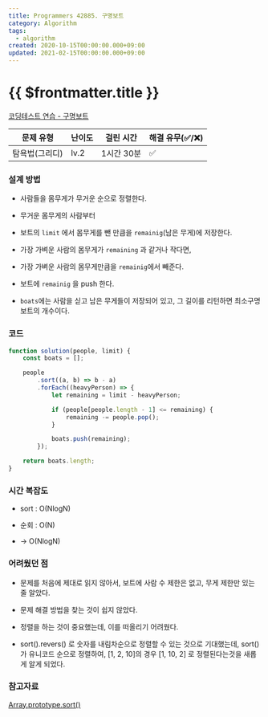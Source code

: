 ```yaml
---
title: Programmers 42885. 구명보트
category: Algorithm
tags:
  - algorithm
created: 2020-10-15T00:00:00.000+09:00
updated: 2021-02-15T00:00:00.000+09:00
---
```


# {{ $frontmatter.title }}

[코딩테스트 연습 - 구명보트](https://programmers.co.kr/learn/courses/30/lessons/42885)

| 문제 유형      | 난이도 | 걸린 시간  | 해결 유무(✅/❌) |
| -------------- | ------ | ---------- | ---------------- |
| 탐욕법(그리디) | lv.2   | 1시간 30분 | ✅               |

### 설계 방법

- 사람들을 몸무게가 무거운 순으로 정렬한다.

- 무거운 몸무게의 사람부터

- 보트의 `limit` 에서 몸무게를 뺀 만큼을 `remainig`(남은 무게)에 저장한다.

- 가장 가벼운 사람의 몸무게가 `remaining` 과 같거나 작다면,

- 가장 가벼운 사람의 몸무게만큼을 `remainig`에서 빼준다.

- 보트에 `remainig` 을 push 한다.

- `boats`에는 사람을 싣고 남은 무게들이 저장되어 있고, 그 길이를 리턴하면 최소구명보트의 개수이다.

### 코드

```javascript
function solution(people, limit) {
	const boats = [];

	people
		.sort((a, b) => b - a)
		.forEach((heavyPerson) => {
			let remaining = limit - heavyPerson;

			if (people[people.length - 1] <= remaining) {
				remaining -= people.pop();
			}

			boats.push(remaining);
		});

	return boats.length;
}
```

### 시간 복잡도

- sort : O(NlogN)

- 순회 : O(N)

- -> O(NlogN)

### 어려웠던 점

- 문제를 처음에 제대로 읽지 않아서, 보트에 사람 수 제한은 없고, 무게 제한만 있는줄 알았다.

- 문제 해결 방법을 찾는 것이 쉽지 않았다.

- 정렬을 하는 것이 중요했는데, 이를 떠올리기 어려웠다.

- sort().revers() 로 숫자를 내림차순으로 정렬할 수 있는 것으로 기대했는데, sort()가 유니코드 순으로 정렬하여, [1, 2, 10]의 경우 [1, 10, 2] 로 정렬된다는것을 새롭게 알게 되었다.

### 참고자료

[Array.prototype.sort()](https://developer.mozilla.org/ko/docs/Web/JavaScript/Reference/Global_Objects/Array/sort)
